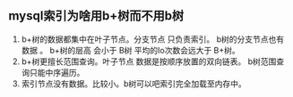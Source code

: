 ## mysql索引为啥用b+树而不用b树

1. b+树的数据都集中在叶子节点。分支节点 只负责索引。 b树的分支节点也有数据 。 b+树的层高 会小于 B树 平均的Io次数会远大于 B+树。
2. b+树更擅长范围查询。叶子节点 数据是按顺序放置的双向链表。 b树范围查询只能中序遍历。
3. 索引节点没有数据。比较小。b树可以吧索引完全加载至内存中。